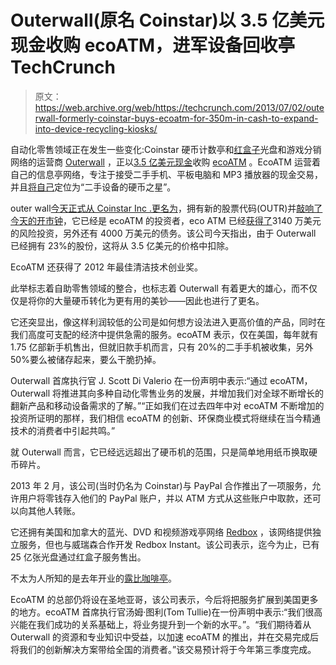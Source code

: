 # Outerwall(原名 Coinstar)以 3.5 亿美元现金收购 ecoATM，进军设备回收亭 TechCrunch

> 原文：<https://web.archive.org/web/https://techcrunch.com/2013/07/02/outerwall-formerly-coinstar-buys-ecoatm-for-350m-in-cash-to-expand-into-device-recycling-kiosks/>

自动化零售领域正在发生一些变化:Coinstar 硬币计数亭和[红盒子](https://web.archive.org/web/20221204004531/http://www.redbox.com/)光盘和游戏分销网络的运营商 [Outerwall](https://web.archive.org/web/20221204004531/http://www.outerwall.com/) ，正以[3.5 亿美元现金](https://web.archive.org/web/20221204004531/http://www.prnewswire.com/news-releases/outerwall-inc-to-acquire-ecoatm-213956451.html)收购 [ecoATM](https://web.archive.org/web/20221204004531/http://www.ecoatm.com/) 。EcoATM 运营着自己的信息亭网络，专注于接受二手手机、平板电脑和 MP3 播放器的现金交易，并且[将自己](https://web.archive.org/web/20221204004531/https://beta.techcrunch.com/2013/02/06/with-300-kiosks-in-20-states-device-recycler-ecoatm-secures-40m-in-debt-financing-to-go-nationwide/)定位为“二手设备的硬币之星”。

outer wall[今天正式从 Coinstar Inc .更名为](https://web.archive.org/web/20221204004531/http://www.prnewswire.com/news-releases/outerwall-to-celebrate-its-new-name-ticker-and-logo-at-the-nasdaq-stock-market-213953081.html)，拥有新的股票代码(OUTR)并[敲响了今天的开市钟](https://web.archive.org/web/20221204004531/https://twitter.com/NASDAQOMX/status/352055080440184834)，它已经是 ecoATM 的投资者，eco ATM 已经[获得了](https://web.archive.org/web/20221204004531/http://www.crunchbase.com/company/ecoatm)3140 万美元的风险投资，另外还有 4000 万美元的债务。该公司今天指出，由于 Outerwall 已经拥有 23%的股份，这将从 3.5 亿美元的价格中扣除。

EcoATM 还获得了 2012 年最佳清洁技术创业奖。

此举标志着自助零售领域的整合，也标志着 Outerwall 有着更大的雄心，而不仅仅是将你的大量硬币转化为更有用的美钞——因此也进行了更名。

它还突显出，像这样利润较低的公司是如何想方设法进入更高价值的产品，同时在我们高度可支配的经济中提供急需的服务。ecoATM 表示，仅在美国，每年就有 1.75 亿部新手机售出，但就旧款手机而言，只有 20%的二手手机被收集，另外 50%要么被储存起来，要么干脆扔掉。

Outerwall 首席执行官 J. Scott Di Valerio 在一份声明中表示:“通过 ecoATM，Outerwall 将推进其向多种自动化零售业务的发展，并增加我们对全球不断增长的翻新产品和移动设备需求的了解。”“正如我们在过去四年中对 ecoATM 不断增加的投资所证明的那样，我们相信 ecoATM 的创新、环保商业模式将继续在当今精通技术的消费者中引起共鸣。”

就 Outerwall 而言，它已经远远超出了硬币机的范围，只是简单地用纸币换取硬币碎片。

2013 年 2 月，该公司(当时仍名为 Coinstar)与 PayPal 合作推出了一项服务，允许用户将零钱存入他们的 PayPal 账户，并以 ATM 方式从这些账户中取款，还可以向其他人转账。

它还拥有美国和加拿大的蓝光、DVD 和视频游戏亭网络 [Redbox](https://web.archive.org/web/20221204004531/http://www.redbox.com/) ，该网络提供独立服务，但也与威瑞森合作开发 Redbox Instant。该公司表示，迄今为止，已有 25 亿张光盘通过红盒子服务售出。

不太为人所知的是去年开业的[露比咖啡亭](https://web.archive.org/web/20221204004531/http://www.hellorubi.com/)。

EcoATM 的总部仍将设在圣地亚哥，该公司表示，今后将把服务扩展到美国更多的地方。ecoATM 首席执行官汤姆·图利(Tom Tullie)在一份声明中表示:“我们很高兴能在我们成功的关系基础上，将业务提升到一个新的水平。”。“我们期待着从 Outerwall 的资源和专业知识中受益，以加速 ecoATM 的推出，并在交易完成后将我们的创新解决方案带给全国的消费者。”该交易预计将于今年第三季度完成。